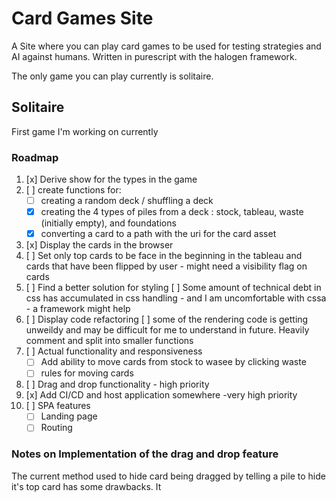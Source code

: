 # Card Games Site
A Site where you can play card games to be used for testing strategies and AI against humans.
Written in purescript with the halogen framework. 

The only game you can play currently is solitaire.

## Solitaire
First game I'm working on currently

### Roadmap
1. [x] Derive show for the types in the game 
2. [ ] create functions for:
    - [ ] creating a random deck / shuffling a deck  
    - [x] creating the 4 types of piles from a deck : stock, tableau, waste (initially empty), and foundations 
    - [x] converting a card to a path with the uri for the card asset 
3. [x] Display the cards in the browser 
4. [ ] Set only top cards to be face in the beginning in the tableau and cards that have been flipped by user - might need a visibility flag on cards 
5. [ ] Find a better solution for styling 
   [ ] Some amount of technical debt in css has accumulated in css handling - and I am uncomfortable with cssa - a framework might help
6. [ ] Display code refactoring 
   [ ]  some of the rendering  code is getting unweildy and may be difficult for me to understand in future. Heavily comment and split into smaller functions
7. [ ] Actual functionality and responsiveness
    - [ ] Add ability to move cards from stock to wasee by clicking waste 
    - [ ] rules for moving cards 
8. [ ] Drag and drop functionality - high priority 
9. [x] Add CI/CD and host application somewhere -very high priority 
10. [ ] SPA features
    - [ ] Landing page
    - [ ] Routing

### Notes on Implementation of the drag and drop feature
The current method used to hide card being dragged by telling a pile to hide it's top card has some drawbacks.
It 

